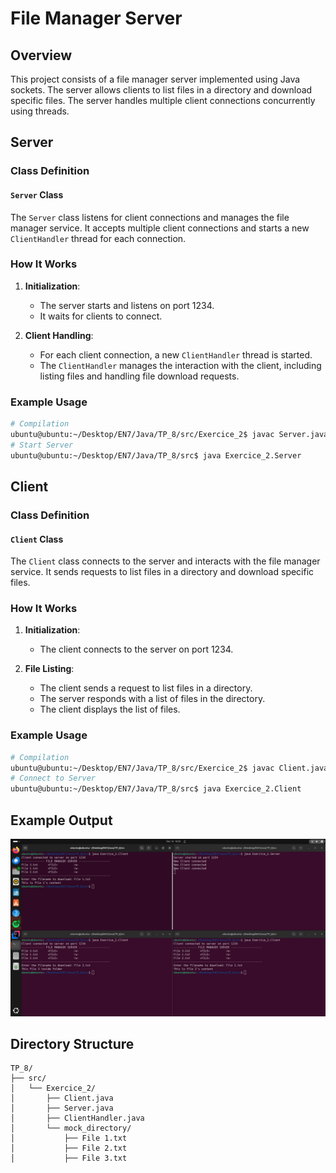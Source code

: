 # File Manager Server

## Overview

This project consists of a file manager server implemented using Java sockets. The server allows clients to list files in a directory and download specific files. The server handles multiple client connections concurrently using threads.

## Server

### Class Definition

#### `Server` Class

The `Server` class listens for client connections and manages the file manager service. It accepts multiple client connections and starts a new `ClientHandler` thread for each connection.

### How It Works

1. **Initialization**:
    - The server starts and listens on port 1234.
    - It waits for clients to connect.

2. **Client Handling**:
    - For each client connection, a new `ClientHandler` thread is started.
    - The `ClientHandler` manages the interaction with the client, including listing files and handling file download requests.

### Example Usage

```bash
# Compilation 
ubuntu@ubuntu:~/Desktop/EN7/Java/TP_8/src/Exercice_2$ javac Server.java ClientHandler.java
# Start Server
ubuntu@ubuntu:~/Desktop/EN7/Java/TP_8/src$ java Exercice_2.Server
```

## Client

### Class Definition

#### `Client` Class

The `Client` class connects to the server and interacts with the file manager service. It sends requests to list files in a directory and download specific files.

### How It Works

1. **Initialization**:
    - The client connects to the server on port 1234.

2. **File Listing**:
    - The client sends a request to list files in a directory.
    - The server responds with a list of files in the directory.
    - The client displays the list of files.

### Example Usage

```bash
# Compilation
ubuntu@ubuntu:~/Desktop/EN7/Java/TP_8/src/Exercice_2$ javac Client.java
# Connect to Server
ubuntu@ubuntu:~/Desktop/EN7/Java/TP_8/src$ java Exercice_2.Client
```

## Example Output
![img.png](img.png)

## Directory Structure

```text
TP_8/
├── src/
│   └── Exercice_2/
│       ├── Client.java
│       ├── Server.java
│       ├── ClientHandler.java
│       └── mock_directory/
│           ├── File 1.txt
│           ├── File 2.txt
│           ├── File 3.txt
```